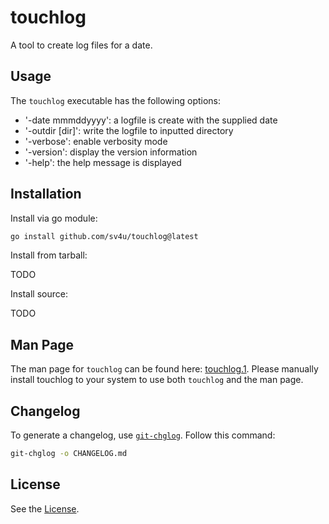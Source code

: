 # touchlog

A tool to create log files for a date.

## Usage

The `touchlog` executable has the following options:

- '-date mmmddyyyy': a logfile is create with the supplied date
- '-outdir [dir]': write the logfile to inputted directory
- '-verbose': enable verbosity mode
- '-version': display the version information
- '-help': the help message is displayed

## Installation

Install via go module:

```bash
go install github.com/sv4u/touchlog@latest
```

Install from tarball:

TODO

Install source:

TODO

## Man Page

The man page for `touchlog` can be found here: [touchlog.1](touchlog.1.html). Please manually install touchlog to your system to use both `touchlog` and the man page.

## Changelog

To generate a changelog, use [`git-chglog`](https://github.com/git-chglog/git-chglog/). Follow this command:

```bash
git-chglog -o CHANGELOG.md
```

## License

See the [License](LICENSE).
